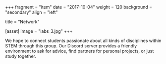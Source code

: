 +++
fragment = "item"
date = "2017-10-04"
weight = 120
background = "secondary"
align = "left"

title = "Network"

[asset]
  image = "labs_3.jpg"
+++

We hope to connect students passionate about all kinds of disciplines within STEM through this group. Our Discord server provides a friendly environment to ask for advice, find partners for personal projects, or just study together.